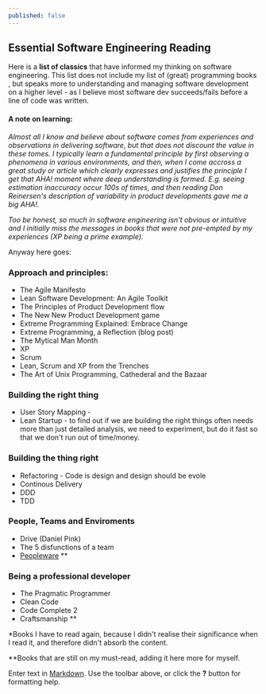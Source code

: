 ```yaml
---
published: false
---
```


## Essential Software Engineering Reading

Here is a **list of classics** that have informed my thinking on software engineering. This list does not include my list of (great) programming books , but speaks more to understanding and managing software development on a higher level - as I believe most software dev succeeds/fails before a line of code was written.

#### A note on learning:
*Almost all I know and believe about software comes from experiences and observations in delivering software, but that does not discount the value in these tomes. I typically learn a fundamental principle by first observing a phenomena in various environments, and then, when I come accross a great study or article which clearly expresses and justifies the principle I get that AHA! moment where deep understanding is formed. E.g. seeing estimation inaccuracy occur 100s of times, and then reading Don Reinersen's description of variability in product developments gave me a big AHA!.*

*Too be honest, so much in software engineering isn't obvious or intuitive and I initially miss the messages in books that were not pre-empted by my experiences (XP being a prime example).*

Anyway here goes:

### Approach and principles:
* The Agile Manifesto
* Lean Software Development: An Agile Toolkit
* The Principles of Product Development flow
* The New New Product Development game
* Extreme Programming Explained: Embrace Change
* Extreme Programming, a Reflection (blog post)
* The Mytical Man Month
* XP
* Scrum
* Lean, Scrum and XP from the Trenches
* The Art of Unix Programming, Cathederal and the Bazaar

### Building the right thing
* User Story Mapping - 
* Lean Startup - to find out if we are building the right things often needs more than just detailed analysis, we need to experiment, but do it fast so that we don't run out of time/money.

### Building the thing right
* Refactoring - Code is design and design should be evole
* Continous Delivery
* DDD
* TDD

### People, Teams and Enviroments
* Drive (Daniel Pink)
* The 5 disfunctions of a team
* [Peopleware](http://www.amazon.com/dp/0932633439/) **

### Being a professional developer
* The Pragmatic Programmer
* Clean Code
* Code Complete 2
* Craftsmanship **

*Books I have to read again, because I didn't realise their significance when I read it, and therefore didn't absorb the content.

**Books that are still on my must-read, adding it here more for myself.




Enter text in [Markdown](http://daringfireball.net/projects/markdown/). Use the toolbar above, or click the **?** button for formatting help.
